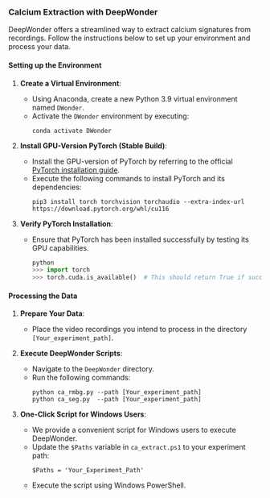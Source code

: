 
### Calcium Extraction with DeepWonder

DeepWonder offers a streamlined way to extract calcium signatures from recordings. Follow the instructions below to set up your environment and process your data.

#### Setting up the Environment

1. **Create a Virtual Environment**:
   - Using Anaconda, create a new Python 3.9 virtual environment named `DWonder`.
   - Activate the `DWonder` environment by executing:
     ```
     conda activate DWonder
     ```

2. **Install GPU-Version PyTorch (Stable Build)**:
   - Install the GPU-version of PyTorch by referring to the official [PyTorch installation guide](https://pytorch.org/get-started/locally/).
   - Execute the following commands to install PyTorch and its dependencies:
     ```
     pip3 install torch torchvision torchaudio --extra-index-url https://download.pytorch.org/whl/cu116
     ```
   
3. **Verify PyTorch Installation**:
   - Ensure that PyTorch has been installed successfully by testing its GPU capabilities.
     ```python
     python
     >>> import torch
     >>> torch.cuda.is_available()  # This should return True if successful.
     ```

#### Processing the Data

1. **Prepare Your Data**:
   - Place the video recordings you intend to process in the directory `[Your_experiment_path]`.

2. **Execute DeepWonder Scripts**:
   - Navigate to the `DeepWonder` directory.
   - Run the following commands:
     ```
     python ca_rmbg.py --path [Your_experiment_path]
     python ca_seg.py  --path [Your_experiment_path]
     ```

3. **One-Click Script for Windows Users**:
   - We provide a convenient script for Windows users to execute DeepWonder.
   - Update the `$Paths` variable in `ca_extract.ps1` to your experiment path:
     ```
     $Paths = 'Your_Experiment_Path'
     ```
   - Execute the script using Windows PowerShell.